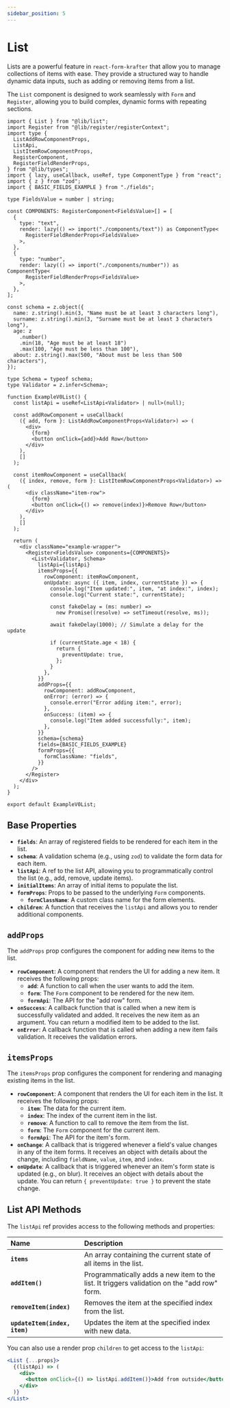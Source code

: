 ```yaml
---
sidebar_position: 5
---
```


# List

Lists are a powerful feature in `react-form-krafter` that allow you to manage collections of items with ease. They provide a structured way to handle dynamic data inputs, such as adding or removing items from a list.

The `List` component is designed to work seamlessly with `Form` and `Register`, allowing you to build complex, dynamic forms with repeating sections.

```tsx title="src/components/list/ExampleV0List.tsx"
import { List } from "@lib/list";
import Register from "@lib/register/registerContext";
import type {
  ListAddRowComponentProps,
  ListApi,
  ListItemRowComponentProps,
  RegisterComponent,
  RegisterFieldRenderProps,
} from "@lib/types";
import { lazy, useCallback, useRef, type ComponentType } from "react";
import { z } from "zod";
import { BASIC_FIELDS_EXAMPLE } from "./fields";

type FieldsValue = number | string;

const COMPONENTS: RegisterComponent<FieldsValue>[] = [
  {
    type: "text",
    render: lazy(() => import("./components/text")) as ComponentType<
      RegisterFieldRenderProps<FieldsValue>
    >,
  },
  {
    type: "number",
    render: lazy(() => import("./components/number")) as ComponentType<
      RegisterFieldRenderProps<FieldsValue>
    >,
  },
];

const schema = z.object({
  name: z.string().min(3, "Name must be at least 3 characters long"),
  surname: z.string().min(3, "Surname must be at least 3 characters long"),
  age: z
    .number()
    .min(18, "Age must be at least 18")
    .max(100, "Age must be less than 100"),
  about: z.string().max(500, "About must be less than 500 characters"),
});

type Schema = typeof schema;
type Validator = z.infer<Schema>;

function ExampleV0List() {
  const listApi = useRef<ListApi<Validator> | null>(null);

  const addRowComponent = useCallback(
    ({ add, form }: ListAddRowComponentProps<Validator>) => (
      <div>
        {form}
        <button onClick={add}>Add Row</button>
      </div>
    ),
    []
  );

  const itemRowComponent = useCallback(
    ({ index, remove, form }: ListItemRowComponentProps<Validator>) => (
      <div className="item-row">
        {form}
        <button onClick={() => remove(index)}>Remove Row</button>
      </div>
    ),
    []
  );

  return (
    <div className="example-wrapper">
      <Register<FieldsValue> components={COMPONENTS}>
        <List<Validator, Schema>
          listApi={listApi}
          itemsProps={{
            rowComponent: itemRowComponent,
            onUpdate: async ({ item, index, currentState }) => {
              console.log("Item updated:", item, "at index:", index);
              console.log("Current state:", currentState);

              const fakeDelay = (ms: number) =>
                new Promise((resolve) => setTimeout(resolve, ms));

              await fakeDelay(1000); // Simulate a delay for the update

              if (currentState.age < 18) {
                return {
                  preventUpdate: true,
                };
              }
            },
          }}
          addProps={{
            rowComponent: addRowComponent,
            onError: (error) => {
              console.error("Error adding item:", error);
            },
            onSuccess: (item) => {
              console.log("Item added successfully:", item);
            },
          }}
          schema={schema}
          fields={BASIC_FIELDS_EXAMPLE}
          formProps={{
            formClassName: "fields",
          }}
        />
      </Register>
    </div>
  );
}

export default ExampleV0List;
```

## Base Properties

- **`fields`**: An array of registered fields to be rendered for each item in the list.
- **`schema`**: A validation schema (e.g., using `zod`) to validate the form data for each item.
- **`listApi`**: A ref to the list API, allowing you to programmatically control the list (e.g., add, remove, update items).
- **`initialItems`**: An array of initial items to populate the list.
- **`formProps`**: Props to be passed to the underlying `Form` components.
  - **`formClassName`**: A custom class name for the form elements.
- **`children`**: A function that receives the `listApi` and allows you to render additional components.

## `addProps`

The `addProps` prop configures the component for adding new items to the list.

- **`rowComponent`**: A component that renders the UI for adding a new item. It receives the following props:
  - **`add`**: A function to call when the user wants to add the item.
  - **`form`**: The `Form` component to be rendered for the new item.
  - **`formApi`**: The API for the "add row" form.
- **`onSuccess`**: A callback function that is called when a new item is successfully validated and added. It receives the new item as an argument. You can return a modified item to be added to the list.
- **`onError`**: A callback function that is called when adding a new item fails validation. It receives the validation errors.

## `itemsProps`

The `itemsProps` prop configures the component for rendering and managing existing items in the list.

- **`rowComponent`**: A component that renders the UI for each item in the list. It receives the following props:
  - **`item`**: The data for the current item.
  - **`index`**: The index of the current item in the list.
  - **`remove`**: A function to call to remove the item from the list.
  - **`form`**: The `Form` component for the current item.
  - **`formApi`**: The API for the item's form.
- **`onChange`**: A callback that is triggered whenever a field's value changes in any of the item forms. It receives an object with details about the change, including `fieldName`, `value`, `item`, and `index`.
- **`onUpdate`**: A callback that is triggered whenever an item's form state is updated (e.g., on blur). It receives an object with details about the update. You can return `{ preventUpdate: true }` to prevent the state change.

## List API Methods

The `listApi` ref provides access to the following methods and properties:

| Name | Description |
| :--- | :--- |
| **`items`** | An array containing the current state of all items in the list. |
| **`addItem()`** | Programmatically adds a new item to the list. It triggers validation on the "add row" form. |
| **`removeItem(index)`** | Removes the item at the specified index from the list. |
| **`updateItem(index, item)`** | Updates the item at the specified index with new data. |

You can also use a render prop `children` to get access to the `listApi`:

```jsx
<List {...props}>
  {(listApi) => (
    <div>
      <button onClick={() => listApi.addItem()}>Add from outside</button>
    </div>
  )}
</List>
```
